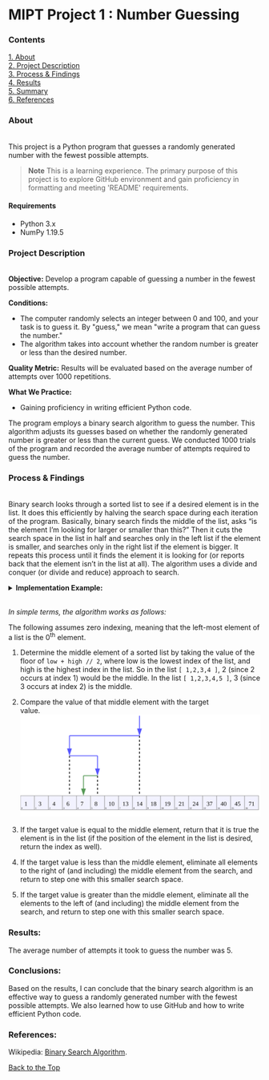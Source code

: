 # MIPT Project 1 : Number Guessing


### Contents <a name="contents"></a>

[1. About](#about)  
[2. Project Description](#description)  
[3. Process & Findings](#process)  
[4. Results](#results)    
[5. Summary](#conclusions)  
[6. References](#references)  

### About <a name="about"></a> 
\
This project is a Python program that guesses a randomly generated number with the fewest possible attempts.
> **Note**
> This is a learning experience. The primary purpose of this project is to explore GitHub environment and gain proficiency in formatting and meeting 'README' requirements.

#### Requirements

* Python 3.x   
* NumPy 1.19.5
 

### Project Description <a name="description"></a>   
\
**Objective:**
Develop a program capable of guessing a number in the fewest possible attempts.

**Conditions:**
- The computer randomly selects an integer between 0 and 100, and your task is to guess it. By "guess," we mean "write a program that can guess the number."
- The algorithm takes into account whether the random number is greater or less than the desired number.

**Quality Metric:**
Results will be evaluated based on the average number of attempts over 1000 repetitions.

**What We Practice:**
- Gaining proficiency in writing efficient Python code.

The program employs a binary search algorithm to guess the number. This algorithm adjusts its guesses based on whether the randomly generated number is greater or less than the current guess. We conducted 1000 trials of the program and recorded the average number of attempts required to guess the number.

### Process & Findings <a name="process"></a>
\
Binary search looks through a sorted list to see if a desired element is in the list. It does this efficiently by halving the search space during each iteration of the program. Basically, binary search finds the middle of the list, asks “is the element I’m looking for larger or smaller than this?” Then it cuts the search space in the list in half and searches only in the left list if the element is smaller, and searches only in the right list if the element is bigger. It repeats this process until it finds the element it is looking for (or reports back that the element isn’t in the list at all). The algorithm uses a divide and conquer (or divide and reduce) approach to search. 

<details><summary><b>Implementation Example:</b></summary>

```py
def binary_search(list, key):
    low = 0
    high = len(list) - 1

    while low <= high:
        mid = (low + high) // 2
        midVal = list[mid]
        if midVal == key:
            return mid
        if midVal > key:
            high = mid - 1
        else:
            low = mid + 1

    return 'not found'
```
</details>

\
_In simple terms, the algorithm works as follows:_


The following assumes zero indexing, meaning that the left-most element of a list is the 
0<sup>th</sup> element.

1. Determine the middle element of a sorted list by taking the value of the floor of `low + high // 2`, where low is the lowest index of the list, and high is the highest index in the list. So in the list `[ 1,2,3,4 ]`, 2 (since 2 occurs at index 1) would be the middle. In the list `[ 1,2,3,4,5 ]`, 3 (since 3 occurs at index 2) is the middle.    

2. Compare the value of that middle element with the target value.&nbsp;&nbsp;&nbsp;&nbsp;&nbsp;&nbsp;&nbsp;&nbsp;&nbsp;&nbsp;&nbsp;&nbsp;&nbsp;&nbsp;&nbsp;&nbsp;&nbsp;&nbsp;&nbsp;&nbsp;&nbsp;&nbsp;&nbsp;&nbsp;&nbsp;&nbsp;&nbsp;&nbsp;&nbsp;&nbsp;&nbsp;&nbsp;&nbsp;
![Image](binary_search_depiction.png)

3. If the target value is equal to the middle element, return that it is true the element is in the list (if the position of the element in the list is desired, return the index as well).

4. If the target value is less than the middle element, eliminate all elements to the right of (and including) the middle element from the search, and return to step one with this smaller search space.

5. If the target value is greater than the middle element, eliminate all the elements to the left of (and including) the middle element from the search, and return to step one with this smaller search space.

### Results: <a name="results"></a>

The average number of attempts it took to guess the number was 5.


### Conclusions: <a name="conclusions"></a>

Based on the results, I can conclude that the binary search algorithm is an effective way to guess a randomly generated number with the fewest possible attempts. We also learned how to use GitHub and how to write efficient Python code.

### References: <a name="conclusions"></a>

Wikipedia: [Binary Search Algorithm](https://en.wikipedia.org/wiki/Binary_search_algorithm).


[Back to the Top](#contents)